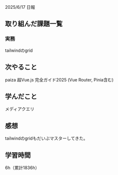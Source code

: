 2025/6/17 日報
## 取り組んだ課題一覧


### 実務
tailwindのgrid


## 次やること
paiza
超Vue.js 完全ガイド2025 (Vue Router, Pinia含む)


## 学んだこと
メディアクエリ


## 感想
tailwindのgridもだいぶマスターしてきた。


## 学習時間
6h（累計1836h）
